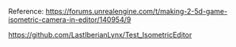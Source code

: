 Reference:
https://forums.unrealengine.com/t/making-2-5d-game-isometric-camera-in-editor/140954/9

https://github.com/LastIberianLynx/Test_IsometricEditor
